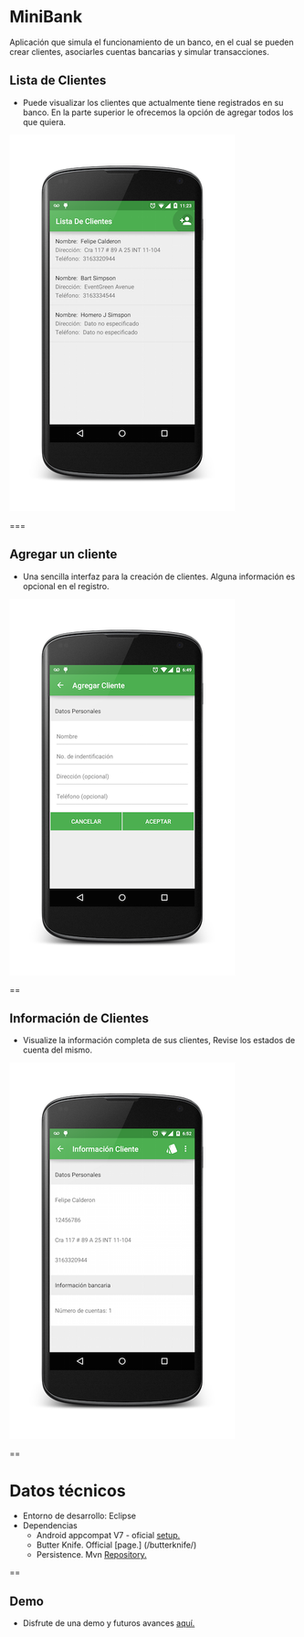 # MiniBank
Aplicación que simula el funcionamiento de un banco, en el cual se pueden crear clientes, asociarles cuentas bancarias y simular transacciones.

## Lista de Clientes

* Puede visualizar los clientes que actualmente tiene registrados en su banco. En la parte superior le ofrecemos la opción de agregar todos los que quiera.

![](https://raw.githubusercontent.com/felipeska/MiniBank/master/art/clientes_framed.png)

===

## Agregar un cliente

* Una sencilla interfaz para la creación de clientes. Alguna información es opcional en el registro.

![](https://raw.githubusercontent.com/felipeska/MiniBank/master/art/agregar_cliente_framed.png)

== 

## Información de Clientes

* Visualize la información completa de sus clientes, Revise los estados de cuenta del mismo.

![](https://raw.githubusercontent.com/felipeska/MiniBank/master/art/info_client_framed.png)

== 

# Datos técnicos

* Entorno de desarrollo: Eclipse
* Dependencias
  * Android appcompat V7 - oficial [setup.](/appcompat/)
  * Butter Knife. Official [page.] (/butterknife/)
  * Persistence. Mvn [Repository.](/persistence/)

==

## Demo

* Disfrute de una demo y futuros avances [aquí.](/demo/)

  
[appcompat]: https://developer.android.com/tools/support-library/setup.html#
[butterknife]: http://jakewharton.github.io/butterknife/
[persistence]: http://mvnrepository.com/artifact/com.codeslap/persistence/0.9.24
[demo]: https://www.dropbox.com/sh/h6y2qseyq3q3mjp/AADTwyMwBqNi5Da2_Onj4aIya?dl=0
  
